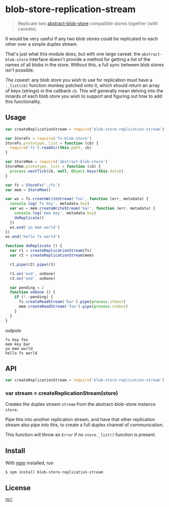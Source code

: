 # blob-store-replication-stream

> Replicate two
> [abstract-blob-store](https://github.com/maxogden/abstract-blob-store) compatible stores together (with caveats).

It would be very useful if any two blob stores could be replicated to each other
over a simple duplex stream.

That's just what this module does, but with one large caveat: the
`abstract-blob-store` interface doesn't provide a method for getting a list of
the names of all blobs in the store. Without this, a full sync between blob
stores isn't possible.

*The caveat*: any blob store you wish to use for replication must have a
`._list(cb)` function monkey patched onto it, which should return an array of
keys (strings) in the callback `cb`. This will generally mean delving into the
innards of each blob store you wish to support and figuring out how to add
this functionality.

## Usage

```js
var createReplicationStream = require('blob-store-replication-stream')

var StoreFs = require('fs-blob-store')
StoreFs.prototype._list = function (cb) {
  require('fs').readdir(this.path, cb)
}

var StoreMem = require('abstract-blob-store')
StoreMem.prototype._list = function (cb) {
  process.nextTick(cb, null, Object.keys(this.data))
}

var fs = StoreFs('./fs')
var mem = StoreMem()

var ws = fs.createWriteStream('foo', function (err, metadata) {
  console.log('fs key', metadata.key)
  var ws = mem.createWriteStream('bar', function (err, metadata) {
    console.log('mem key', metadata.key)
    doReplicate()
  })
  ws.end('yo mem world')
})
ws.end('hello fs world')

function doReplicate () {
  var r1 = createReplicationStream(fs)
  var r2 = createReplicationStream(mem)

  r1.pipe(r2).pipe(r1)

  r1.on('end', onDone)
  r2.on('end', onDone)

  var pending = 2
  function onDone () {
    if (!--pending) {
      fs.createReadStream('bar').pipe(process.stdout)
      mem.createReadStream('foo').pipe(process.stdout)
    }
  }
}
```

outputs

```
fs key foo
mem key bar
yo mem world
hello fs world
```

## API

```js
var createReplicationStream = require('blob-store-replication-stream')
```

### var stream = createReplicationStream(store)

Creates the duplex stream `stream` from the abstract-blob-store instance
`store`.

Pipe this into another replication stream, and have that other replication
stream also pipe into this, to create a full duplex channel of communication.

This function will throw an `Error` if no `store._list()` function is present.

## Install

With [npm](https://npmjs.org/) installed, run

```
$ npm install blob-store-replication-stream
```

## License

ISC

